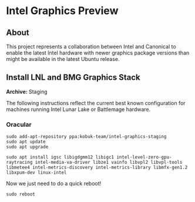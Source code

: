 # Intel Graphics Preview
## About
This project represents a collaboration between Intel and Canonical to enable the latest Intel hardware with newer graphics package versions than might be available in the latest Ubuntu release. 

## Install LNL and BMG Graphics Stack

**Archive:** Staging

The following instructions reflect the current best known configuration for machines running Intel Lunar Lake or Battlemage hardware. 

 ### Oracular
```
sudo add-apt-repository ppa:kobuk-team/intel-graphics-staging
sudo apt update
sudo apt upgrade

sudo apt install igsc libigdgmm12 libigc1 intel-level-zero-gpu-raytracing intel-media-va-driver libze1 vainfo libvpl2 libvpl-tools libmetee4 intel-metrics-discovery intel-metrics-library libmfx-gen1.2 libxpum-dev linux-intel
```
Now we just need to do a quick reboot!
```
sudo reboot
```
